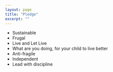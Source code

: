 ```yaml
---
layout: page
title: "Pledge"
excerpt: ""
---
```


* Sustainable
* Frugal
* Live and Let Live
* What are you doing, for your child to live better
* Anti-fragile
* Independent
* Lead with discipline

